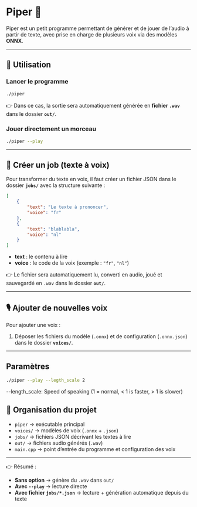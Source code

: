 # Piper 🎵

Piper est un petit programme permettant de générer et de jouer de l’audio à partir de texte, avec prise en charge de plusieurs voix via des modèles **ONNX**.

---

## 🚀 Utilisation

### Lancer le programme

```bash
./piper
```

👉 Dans ce cas, la sortie sera automatiquement générée en **fichier `.wav`** dans le dossier **`out/`**.

### Jouer directement un morceau

```bash
./piper --play
```

---

## 📝 Créer un job (texte à voix)

Pour transformer du texte en voix, il faut créer un fichier JSON dans le dossier **`jobs/`** avec la structure suivante :

```json
[
    {
        "text": "Le texte à prononcer",
        "voice": "fr"
    },
    {
        "text": "blablabla",
        "voice": "nl"
    }
]
```

* **text** : le contenu à lire
* **voice** : le code de la voix (exemple : `"fr"`, `"nl"`)

👉 Le fichier sera automatiquement lu, converti en audio, joué et sauvegardé en `.wav` dans le dossier **`out/`**.

---

## 🎙️ Ajouter de nouvelles voix

Pour ajouter une voix :

1. Déposer les fichiers du modèle (`.onnx`) et de configuration (`.onnx.json`) dans le dossier **`voices/`**.

---

## Paramètres

```bash
./piper --play --legth_scale 2
```

--length_scale: Speed of speaking (1 = normal, < 1 is faster, > 1 is slower)

## 📂 Organisation du projet

* `piper` → exécutable principal
* `voices/` → modèles de voix (`.onnx` + `.json`)
* `jobs/` → fichiers JSON décrivant les textes à lire
* `out/` → fichiers audio générés (`.wav`)
* `main.cpp` → point d’entrée du programme et configuration des voix

---

👉 Résumé :

* **Sans option** → génère du `.wav` dans `out/`
* **Avec `--play`** → lecture directe
* **Avec fichier `jobs/*.json`** → lecture + génération automatique depuis du texte
